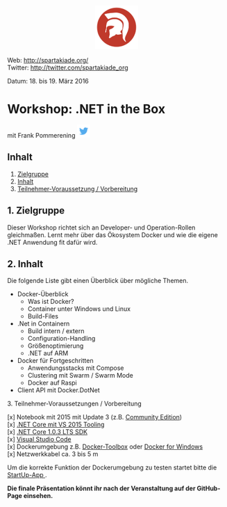 <p align="center"><img src="images/logo_spartakiade.png" width=100/></p>

Web: http://spartakiade.org/  
Twitter: http://twitter.com/spartakiade_org

Datum: 18. bis 19. März 2016

# Workshop: .NET in the Box 
mit Frank Pommerening <a href="https://twitter.com/fpommerening"><img src="images/TwitterLogo.png" alt="Follow @fpommerening" width=30/></a> 

## Inhalt
1. [Zielgruppe](#zielgruppe)
2. [Inhalt](#inhalt)
3. [Teilnehmer-Voraussetzung / Vorbereitung](#voraussetzungen)

<a name="zielgruppe"></a>
## 1. Zielgruppe
Dieser Workshop richtet sich an Developer- und Operation-Rollen gleichmaßen. Lernt mehr über das Ökosystem Docker und wie die eigene .NET Anwendung fit dafür wird.

## 2. Inhalt
Die folgende Liste gibt einen Überblick über mögliche Themen.
- Docker-Überblick
    - Was ist Docker?
    - Container unter Windows und Linux
    - Build-Files
- .Net in Containern
    - Build intern / extern
    - Configuration-Handling
    - Größenoptimierung
    - .NET auf ARM
- Docker für Fortgeschritten
    - Anwendungsstacks mit Compose
    - Clustering mit Swarm / Swarm Mode
    - Docker auf Raspi
- Client API mit Docker.DotNet

<a name="voraussetzungen"></a>
3. Teilnehmer-Voraussetzungen / Vorbereitung

[x] Notebook mit 2015 mit Update 3 (z.B. <a href="https://www.visualstudio.com/de-de/downloads/download-visual-studio-vs.aspx">Community Edition</a>)<br/>
[x] <a href="https://www.microsoft.com/net/core">.NET Core mit VS 2015 Tooling</a></br>
[x] <a href="https://go.microsoft.com/fwlink/?LinkID=836281">.NET Core 1.0.3 LTS SDK</a></br>
[x] <a href="https://code.visualstudio.com/">Visual Studio Code</a></br>
[x] Dockerumgebung z.B. <a href="https://www.docker.com/products/docker-toolbox">Docker-Toolbox</a> oder <a href="https://docs.docker.com/docker-for-windows/"> Docker for Windows</a></br>
[x] Netzwerkkabel ca. 3 bis 5 m

Um die korrekte Funktion der Dockerumgebung zu testen startet bitte die <a href="startupApp.md" > StartUp-App </a>.

<b>Die finale Präsentation könnt ihr nach der Veranstaltung auf der GitHub-Page einsehen.</b>